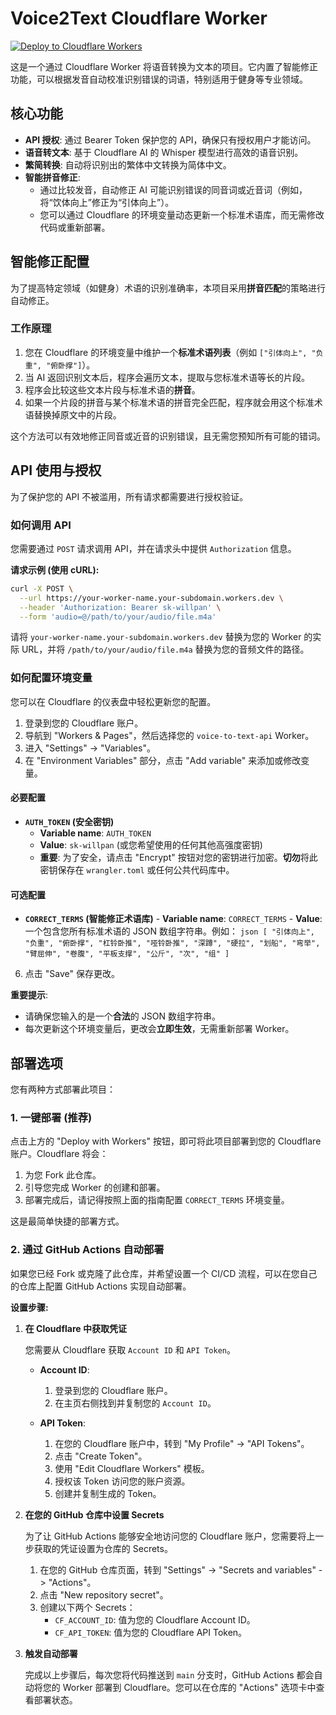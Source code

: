 # Voice2Text Cloudflare Worker

[![Deploy to Cloudflare Workers](https://deploy.workers.cloudflare.com/button)](https://deploy.workers.cloudflare.com/deploy?repo=https://github.com/jjbb013/voice2text)

这是一个通过 Cloudflare Worker 将语音转换为文本的项目。它内置了智能修正功能，可以根据发音自动校准识别错误的词语，特别适用于健身等专业领域。

## 核心功能

- **API 授权**: 通过 Bearer Token 保护您的 API，确保只有授权用户才能访问。
- **语音转文本**: 基于 Cloudflare AI 的 Whisper 模型进行高效的语音识别。
- **繁简转换**: 自动将识别出的繁体中文转换为简体中文。
- **智能拼音修正**:
    - 通过比较发音，自动修正 AI 可能识别错误的同音词或近音词（例如，将“饮体向上”修正为“引体向上”）。
    - 您可以通过 Cloudflare 的环境变量动态更新一个标准术语库，而无需修改代码或重新部署。

## 智能修正配置

为了提高特定领域（如健身）术语的识别准确率，本项目采用**拼音匹配**的策略进行自动修正。

### 工作原理

1.  您在 Cloudflare 的环境变量中维护一个**标准术语列表**（例如 `["引体向上", "负重", "俯卧撑"]`）。
2.  当 AI 返回识别文本后，程序会遍历文本，提取与您标准术语等长的片段。
3.  程序会比较这些文本片段与标准术语的**拼音**。
4.  如果一个片段的拼音与某个标准术语的拼音完全匹配，程序就会用这个标准术语替换掉原文中的片段。

这个方法可以有效地修正同音或近音的识别错误，且无需您预知所有可能的错词。

## API 使用与授权

为了保护您的 API 不被滥用，所有请求都需要进行授权验证。

### 如何调用 API

您需要通过 `POST` 请求调用 API，并在请求头中提供 `Authorization` 信息。

**请求示例 (使用 cURL):**

```bash
curl -X POST \
  --url https://your-worker-name.your-subdomain.workers.dev \
  --header 'Authorization: Bearer sk-willpan' \
  --form 'audio=@/path/to/your/audio/file.m4a'
```

请将 `your-worker-name.your-subdomain.workers.dev` 替换为您的 Worker 的实际 URL，并将 `/path/to/your/audio/file.m4a` 替换为您的音频文件的路径。

### 如何配置环境变量

您可以在 Cloudflare 的仪表盘中轻松更新您的配置。

1.  登录到您的 Cloudflare 账户。
2.  导航到 "Workers & Pages"，然后选择您的 `voice-to-text-api` Worker。
3.  进入 "Settings" -> "Variables"。
4.  在 "Environment Variables" 部分，点击 "Add variable" 来添加或修改变量。

#### 必要配置

-   **`AUTH_TOKEN` (安全密钥)**
    -   **Variable name**: `AUTH_TOKEN`
    -   **Value**: `sk-willpan` (或您希望使用的任何其他高强度密钥)
    -   **重要**: 为了安全，请点击 "Encrypt" 按钮对您的密钥进行加密。**切勿**将此密钥保存在 `wrangler.toml` 或任何公共代码库中。

#### 可选配置

-   **`CORRECT_TERMS` (智能修正术语库)**
        -   **Variable name**: `CORRECT_TERMS`
        -   **Value**: 一个包含您所有标准术语的 JSON 数组字符串。例如：
            ```json
            [
              "引体向上",
          "负重",
          "俯卧撑",
          "杠铃卧推",
          "哑铃卧推",
          "深蹲",
          "硬拉",
          "划船",
          "弯举",
          "臂屈伸",
          "卷腹",
          "平板支撑",
          "公斤",
          "次",
          "组"
        ]
        ```
6.  点击 "Save" 保存更改。

**重要提示**:
-   请确保您输入的是一个**合法**的 JSON 数组字符串。
-   每次更新这个环境变量后，更改会**立即生效**，无需重新部署 Worker。

## 部署选项

您有两种方式部署此项目：

### 1. 一键部署 (推荐)

点击上方的 "Deploy with Workers" 按钮，即可将此项目部署到您的 Cloudflare 账户。Cloudflare 将会：

1.  为您 Fork 此仓库。
2.  引导您完成 Worker 的创建和部署。
3.  部署完成后，请记得按照上面的指南配置 `CORRECT_TERMS` 环境变量。

这是最简单快捷的部署方式。

### 2. 通过 GitHub Actions 自动部署

如果您已经 Fork 或克隆了此仓库，并希望设置一个 CI/CD 流程，可以在您自己的仓库上配置 GitHub Actions 实现自动部署。

**设置步骤:**

1.  **在 Cloudflare 中获取凭证**

    您需要从 Cloudflare 获取 `Account ID` 和 `API Token`。

    -   **Account ID**:
        1.  登录到您的 Cloudflare 账户。
        2.  在主页右侧找到并复制您的 `Account ID`。

    -   **API Token**:
        1.  在您的 Cloudflare 账户中，转到 "My Profile" -> "API Tokens"。
        2.  点击 "Create Token"。
        3.  使用 "Edit Cloudflare Workers" 模板。
        4.  授权该 Token 访问您的账户资源。
        5.  创建并复制生成的 Token。

2.  **在您的 GitHub 仓库中设置 Secrets**

    为了让 GitHub Actions 能够安全地访问您的 Cloudflare 账户，您需要将上一步获取的凭证设置为仓库的 Secrets。

    1.  在您的 GitHub 仓库页面，转到 "Settings" -> "Secrets and variables" -> "Actions"。
    2.  点击 "New repository secret"。
    3.  创建以下两个 Secrets：
        -   `CF_ACCOUNT_ID`: 值为您的 Cloudflare Account ID。
        -   `CF_API_TOKEN`: 值为您的 Cloudflare API Token。

3.  **触发自动部署**

    完成以上步骤后，每次您将代码推送到 `main` 分支时，GitHub Actions 都会自动将您的 Worker 部署到 Cloudflare。您可以在仓库的 "Actions" 选项卡中查看部署状态。
